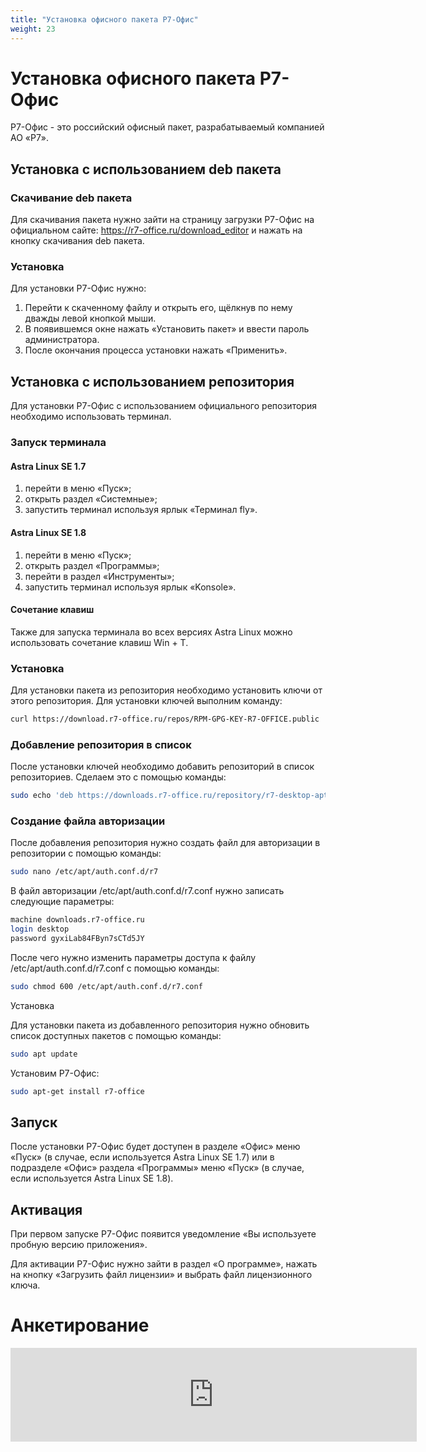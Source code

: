 ```yaml
---
title: "Установка офисного пакета Р7-Офис"
weight: 23
---
```


# Установка офисного пакета Р7-Офис

Р7-Офис - это российский офисный пакет, разрабатываемый компанией АО «Р7».

## Установка с использованием deb пакета

### Скачивание deb пакета

Для скачивания пакета нужно зайти на страницу загрузки Р7-Офис на официальном сайте: https://r7-office.ru/download_editor и нажать на кнопку скачивания deb пакета.

### Установка

Для установки Р7-Офис нужно:

1. Перейти к скаченному файлу и открыть его, щёлкнув по нему дважды левой кнопкой мыши.
2. В появившемся окне нажать «Установить пакет» и ввести пароль администратора.
3. После окончания процесса установки нажать «Применить».

## Установка с использованием репозитория

Для установки Р7-Офис с использованием официального репозитория необходимо использовать терминал.

### Запуск терминала

#### Astra Linux SE 1.7

1. перейти в меню «Пуск»;
2. открыть раздел «Системные»;
3. запустить терминал используя ярлык «Терминал fly».

#### Astra Linux SE 1.8

1. перейти в меню «Пуск»;
2. открыть раздел «Программы»;
3. перейти в раздел «Инструменты»;
4. запустить терминал используя ярлык «Konsole».

#### Сочетание клавиш

Также для запуска терминала во всех версиях Astra Linux можно использовать сочетание клавиш Win + T.

### Установка

Для установки пакета из репозитория необходимо установить ключи от этого репозитория. Для установки ключей выполним команду:

```bash
curl https://download.r7-office.ru/repos/RPM-GPG-KEY-R7-OFFICE.public | sudo gpg --no-default-keyring --keyring gnupg-ring:/etc/apt/trusted.gpg.d/r7.gpg --import && sudo chmod 644 /etc/apt/trusted.gpg.d/r7.gpg
```

### Добавление репозитория в список

После установки ключей необходимо добавить репозиторий в список репозиториев. Сделаем это с помощью команды:

```bash
sudo echo 'deb https://downloads.r7-office.ru/repository/r7-desktop-apt/ buster main' | sudo tee /etc/apt/sources.list.d/r7.list
```

### Создание файла авторизации

После добавления репозитория нужно создать файл для авторизации в репозитории с помощью команды:

```bash
sudo nano /etc/apt/auth.conf.d/r7
```

В файл авторизации /etc/apt/auth.conf.d/r7.conf нужно записать следующие параметры:

```bash
machine downloads.r7-office.ru
login desktop
password gyxiLab84FByn7sCTd5JY
```

После чего нужно изменить параметры доступа к файлу /etc/apt/auth.conf.d/r7.conf с помощью команды:

```bash
sudo chmod 600 /etc/apt/auth.conf.d/r7.conf
```

Установка

Для установки пакета из добавленного репозитория нужно обновить список доступных пакетов с помощью команды:

```bash
sudo apt update
```

Установим Р7-Офис:

```bash
sudo apt-get install r7-office
```

## Запуск

После установки Р7-Офис будет доступен в разделе «Офис» меню «Пуск» (в случае, если используется Astra Linux SE 1.7) или в подразделе «Офис» раздела «Программы» меню «Пуск» (в случае, если используется Astra Linux SE 1.8).

## Активация

При первом запуске Р7-Офис появится уведомление «Вы используете пробную версию приложения».

Для активации Р7-Офис нужно зайти в раздел «О программе», нажать на кнопку «Загрузить файл лицензии» и выбрать файл лицензионного ключа.

# Анкетирование

<script src="https://forms.yandex.ru/_static/embed.js"></script><iframe src="https://forms.yandex.ru/u/6852ae7d068ff0673c3ab5fc?iframe=1" frameborder="0" name="ya-form-6852ae7d068ff0673c3ab5fc" width="650"></iframe>
